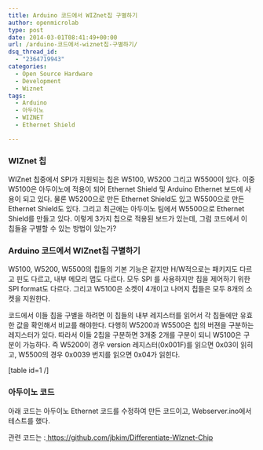```yaml
---
title: Arduino 코드에서 WIZnet칩 구별하기
author: openmicrolab
type: post
date: 2014-03-01T08:41:49+00:00
url: /arduino-코드에서-wiznet칩-구별하기/
dsq_thread_id:
  - "2364719943"
categories:
  - Open Source Hardware
  - Development
  - Wiznet
tags:
  - Arduino
  - 아두이노
  - WIZNET
  - Ethernet Shield

---
```

### WIZnet 칩

WIZnet 칩중에서 SPI가 지원되는 칩은 W5100, W5200 그리고 W5500이 있다. 이중 W5100은 아두이노에 적용이 되어 Ethernet Shield 및 Arduino Ethernet 보드에 사용이 되고 있다. 물론 W5200으로 만든 Ethernet Shield도 있고 W5500으로 만든 Ethernet Shield도 있다. 그리고 최근에는 아두이노 팀에서 W5500으로 Ethernet Shield를 만들고 있다. 이렇게 3가지 칩으로 적용된 보드가 있는데, 그럼 코드에서 이 칩들을 구별할 수 있는 방법이 있는가?

### Arduino 코드에서 WIZnet칩 구별하기

W5100, W5200, W5500의 칩들의 기본 기능은 같지만 H/W적으로는 패키지도 다르고 핀도 다르고, 내부 메모리 맵도 다르다. 모두 SPI 를 사용하지만 칩을 제어하기 위한 SPI format도 다르다. 그리고 W5100은 소켓이 4개이고 나머지 칩들은 모두 8개의 소켓을 지원한다.

코드에서 이들 칩을 구별을 하려면 이 칩들의 내부 레지스터를 읽어서 각 칩들에만 유효한 값을 확인해서 비교를 해야한다. 다행히 W5200과 W5500은 칩의 버젼을 구분하는 레지스터가 있다. 따라서 이들 2칩을 구분하면 3개중 2개를 구분이 되니 W5100은 구분이 가능하다. 즉 W5200이 경우 version 레지스터(0x001F)를 읽으면 0x03이 읽히고, W5500의 경우 0x0039 번지를 읽으면 0x04가 읽힌다.

[table id=1 /]

### 아두이노 코드

아래 코드는 아두이노 Ethernet 코드를 수정하여 만든 코드이고, Webserver.ino에서 테스트를 했다.

관련 코드는 :<a href=" https://github.com/jbkim/Differentiate-WIznet-Chip" target="_blank"> https://github.com/jbkim/Differentiate-WIznet-Chip</a>